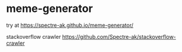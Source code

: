# meme-generator
try at https://spectre-ak.github.io/meme-generator/

stackoverflow crawler https://github.com/Spectre-ak/stackoverflow-crawler
